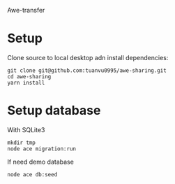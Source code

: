 Awe-transfer


# Setup
Clone source to local desktop adn install dependencies:

```
git clone git@github.com:tuanvu0995/awe-sharing.git
cd awe-sharing
yarn install
```

# Setup database

With SQLite3

```
mkdir tmp
node ace migration:run
```

If need demo database
```
node ace db:seed
```